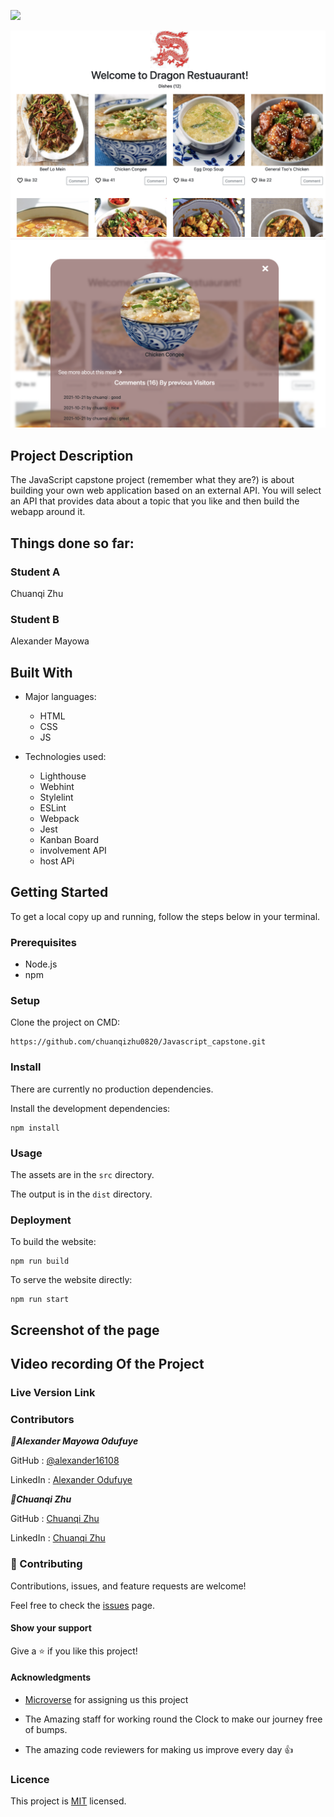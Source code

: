 ![](https://img.shields.io/badge/Microverse-blueviolet)

![screenshot](home.png)
![screenshot](comment.png)

## Project Description
The JavaScript capstone project (remember what they are?) is about building your own web application based on an external API. You will select an API that provides data about a topic that you like and then build the webapp around it. 


## Things done so far:

### **Student A**
Chuanqi Zhu

### **Student B**
Alexander Mayowa


## Built With

- Major languages:  
  - HTML
  - CSS
  - JS


- Technologies used: 
  - Lighthouse
  - Webhint
  - Stylelint
  - ESLint
  - Webpack
  - Jest
  - Kanban Board
  -  involvement API
  -  host APi


## Getting Started

To get a local copy up and running, follow the steps below in your terminal.

### Prerequisites

- Node.js
- npm

### Setup

Clone the project on CMD:

```
https://github.com/chuanqizhu0820/Javascript_capstone.git
```

### Install

There are currently no production dependencies.

Install the development dependencies:

```
npm install
```

### Usage

The assets are in the `src` directory.

The output is in the `dist` directory.

<!-- ### Run tests

To run the entire test suite:

```
npm run test
```
 -->
### Deployment

To build the website:

```
npm run build
```

To serve the website directly:

```
npm run start
```


## Screenshot of the page


## Video recording Of the Project


### Live Version Link




### Contributors

***👤Alexander Mayowa Odufuye***

 GitHub : [@alexander16108](https://github.com/alexander16108)
 
 LinkedIn : [Alexander Odufuye]()
 
 
 ***👤Chuanqi Zhu***

 GitHub : [Chuanqi Zhu](https://github.com/chuanqizhu0820)
 
 LinkedIn : [Chuanqi Zhu]()

### 🤝 Contributing
Contributions, issues, and feature requests are welcome!

Feel free to check the [issues](https://github.com/alexander16108/Javascrript-Capstone/issues) page.

#### Show your support
Give a ⭐️ if you like this project!

#### Acknowledgments
- [Microverse](https://microverse.org) for assigning us this project

- The Amazing staff for working round the Clock to make our journey free of bumps.

- The amazing code reviewers for making us improve every day :thumbsup:

### Licence 

 This project is [MIT](https://opensource.org/licenses/MIT) licensed.
